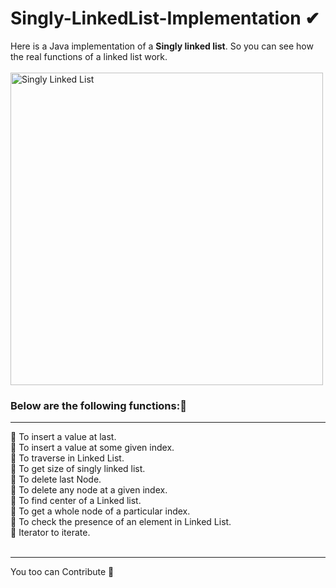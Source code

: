 # Singly-LinkedList-Implementation ✔
Here is a Java implementation of a <strong>Singly linked list</strong>. So you can see how the real functions of a linked list work.<br><br>
<img alt="Singly Linked List" width="500" src="https://www.codesdope.com/staticroot/images/ds/link18.gif"> <br>
 <h3>Below are the following functions:👀</h3><hr>
  🧵 To insert a value at last. <br>
  🧵 To insert a value at some given index. <br>
  🧵 To traverse in Linked List. <br>
  🧵 To get size of singly linked list. <br>
  🧵 To delete last Node. <br>
  🧵 To delete any node at a given index. <br>
  🧵 To find center of a Linked list. <br>
  🧵 To get a whole node of a particular index. <br>
  🧵 To check the presence of an element in Linked List. <br>
  🧵 Iterator to iterate. <br>
  <br><hr>
  You too can <stromg>Contribute</strong> 🧠
